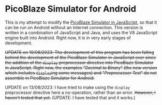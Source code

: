 # PicoBlaze Simulator for Android
This is my attempt to modify the [PicoBlaze Simulator in JavaScript](https://flatassembler.github.io/PicoBlaze/PicoBlaze.html), so that it can be run on Android without an Internet connection. This version is written in a combination of JavaScript and Java, and uses the V8 JavaScript engine built into Android. Right now, it is in very early stages of development.

<del>UPDATE on 10/08/2023: The development of this program has been falling behind the development of the PicoBlaze Simulator in JavaScript ever since the addition of the `display` preprocessor directive into PicoBlaze Simulator in JavaScript. Right now, the examples "*Decimal to Binary*" (the new version which includes `display`ing some messages) and "*Preprocessor Test*" do not assemble in PicoBlaze Simulator for Android.</del>

UPDATE on 13/08/2023: I have tried to make using the `display` preprocessor directive here a no-operation, rather than an error. <del>However, I haven't tested that yet.</del> (UPDATE: I have tested that and it works.)